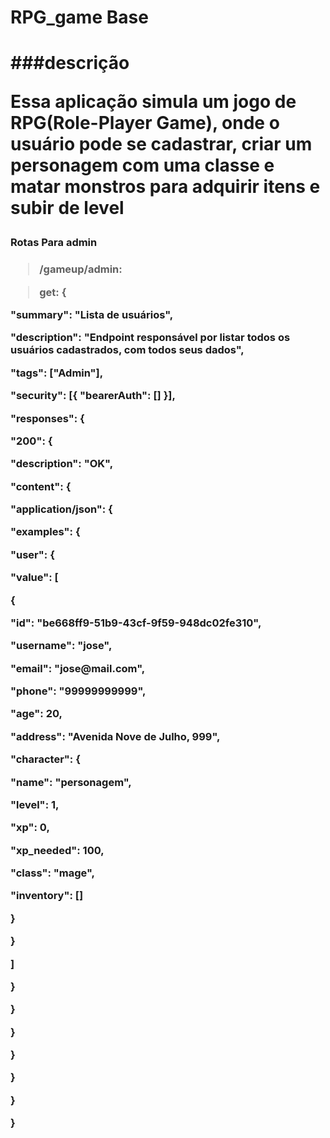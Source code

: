 <h1>RPG_game Base<h1>
 ###descrição 

Essa aplicação simula um jogo de RPG(Role-Player Game), onde o usuário pode se cadastrar, criar um personagem com uma classe e matar monstros para adquirir itens e subir de level

<h3> Rotas Para admin  <h3>

> /gameup/admin:
 
>   get: 
  {
<p>               "summary": "Lista de usuários",
<p>               "description": "Endpoint responsável por listar todos os usuários cadastrados, com todos seus dados",
<p>               "tags": ["Admin"],
<p>               "security": [{ "bearerAuth": [] }],
<p>               "responses": {
<p>                   "200": {
<p>                       "description": "OK",
<p>                       "content": {
<p>                            "application/json": {
<p>                                "examples": {
<p>                                    "user": {
<p>                                        "value": [
<p>                                            {
<p>                                                "id": "be668ff9-51b9-43cf-9f59-948dc02fe310",
<p>                                                "username": "jose",
<p>                                                "email": "jose@mail.com",
<p>                                                "phone": "99999999999",
<p>                                                "age": 20,
<p>                                                "address": "Avenida Nove de Julho, 999",
<p>                                                "character": {
<p>                                                    "name": "personagem",
<p>                                                    "level": 1,
<p>                                                    "xp": 0,
<p>                                                    "xp_needed": 100,
<p>                                                    "class": "mage",
<p>                                                    "inventory": []
<p>                                               }
<p>                                           }
<p>                                        ]
<p>                                   }
<p>                                }
<p>                            }
<p>                        }
<p>                    }
<p>                }
<p>        }
